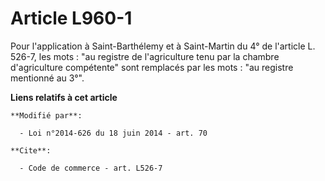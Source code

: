 # Article L960-1

Pour l'application à Saint-Barthélemy et à Saint-Martin du 4° de l'article L. 526-7, les mots : "au registre de l'agriculture
tenu par la chambre d'agriculture compétente" sont remplacés par les mots : "au registre mentionné au 3°".

**Liens relatifs à cet article**

	**Modifié par**:

	  - Loi n°2014-626 du 18 juin 2014 - art. 70

	**Cite**:

	  - Code de commerce - art. L526-7
